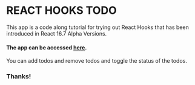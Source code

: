 # REACT HOOKS TODO

This app is a code along tutorial for trying out React Hooks that has been introduced in React 16.7 Alpha Versions.  

#### The app can be accessed [here](https://react-hooks-todo.surge.sh).  

You can add todos and remove todos and toggle the status of the todos.  

### Thanks!
